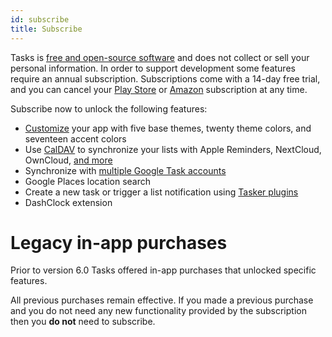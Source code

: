 ```yaml
---
id: subscribe
title: Subscribe
---
```


Tasks is [free and open-source software](https://en.wikipedia.org/wiki/Free_and_open-source_software) and does not collect or sell your personal information. In order to support development some features require an annual subscription. Subscriptions come with a 14-day free trial, and you can cancel your [Play Store](https://support.google.com/googleplay/answer/7018481) or [Amazon](https://www.amazon.com/gp/help/customer/display.html?nodeId=201357590) subscription at any time.

Subscribe now to unlock the following features:

* [Customize](themes.md) your app with five base themes, twenty theme colors, and seventeen accent colors
* Use [CalDAV](caldav_intro.md) to synchronize your lists with Apple Reminders, NextCloud, OwnCloud, [and more](caldav_create_account.md) 
* Synchronize with [multiple Google Task accounts](google_tasks_setup.md)
* Google Places location search
* Create a new task or trigger a list notification using [Tasker plugins](tasker.md)
* DashClock extension

# Legacy in-app purchases

Prior to version 6.0 Tasks offered in-app purchases that unlocked specific features.

All previous purchases remain effective. If you made a previous purchase and you do not need any new functionality provided by the subscription then you **do not** need to subscribe.
